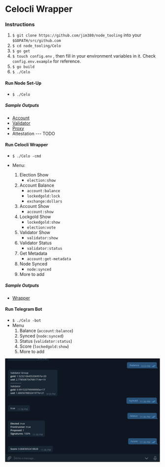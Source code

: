 # Celocli Wrapper

### Instructions
1. `$ git clone https://github.com/jim380/node_tooling` into your `$GOPATH/src/github.com`
2. `$ cd node_tooling/Celo`
3. `$ go get`
4. `$ touch config.env` , then fill in your environment variables in it. Check `config.env.example` for reference.
5. `$ go build`
6. `$ ./Celo`

#### Run Node Set-Up
- `$ ./Celo`

##### Sample Outputs
* [Account](https://pastebin.com/aRW2Txv3)
* [Validator](https://pastebin.com/Zq6PrFg5)
* [Proxy](https://pastebin.com/Bbg8NnFh)
* Attestation --- TODO

#### Run Celocli Wrapper
- `$ ./Celo -cmd`

- Menu:
    1. Election Show
        - `election:show`
    2. Account Balance
        - `account:balance`
        - `lockedgold:lock`
        - `exchange:dollars`
    3. Account Show
        - `account:show`
    4. Lockgold Show
        - `lockedgold:show`
        - `election:vote`
    5. Validator Show
        - `validator:show`
    6. Validator Status
        - `validator:status`
    7. Get Metadata
        - `account:get-metadata`
    8. Node Synced
        - `node:synced`
    9. More to add
##### Sample Outputs
* [Wrapper](https://pastebin.com/6nt2XGCD)

#### Run Telegram Bot
- `$ ./Celo -bot`
- Menu
    1. Balance (`account:balance`)
    2. Synced (`node:synced`)
    3. Status (`validator:status`)
    4. Score (`lockedgold:show`)
    5. More to add

![image](./assets/telebot.png)